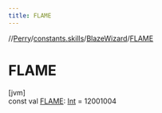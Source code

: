 ```yaml
---
title: FLAME
---
```

//[Perry](../../../index.html)/[constants.skills](../index.html)/[BlazeWizard](index.html)/[FLAME](-f-l-a-m-e.html)



# FLAME



[jvm]\
const val [FLAME](-f-l-a-m-e.html): [Int](https://kotlinlang.org/api/latest/jvm/stdlib/kotlin/-int/index.html) = 12001004




